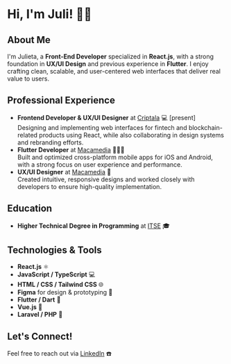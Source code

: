 # Hi, I'm Juli! 👋🏻

## About Me  
I'm Julieta, a **Front-End Developer** specialized in **React.js**, with a strong foundation in **UX/UI Design** and previous experience in **Flutter**. I enjoy crafting clean, scalable, and user-centered web interfaces that deliver real value to users.

## Professional Experience  
- **Frontend Developer & UX/UI Designer** at [Criptala](https://www.criptala.io) 💻 [present]  
  Designing and implementing web interfaces for fintech and blockchain-related products using React, while also collaborating in design systems and rebranding efforts.  
- **Flutter Developer** at [Macamedia](https://www.macamedia.com.ar/#/) 👩🏻‍💻  
  Built and optimized cross-platform mobile apps for iOS and Android, with a strong focus on user experience and performance.  
- **UX/UI Designer** at [Macamedia](https://www.macamedia.com.ar/#/) 🎨  
  Created intuitive, responsive designs and worked closely with developers to ensure high-quality implementation.

## Education  
- **Higher Technical Degree in Programming** at [ITSE](https://www.itse.gob.ar/view/i1.php) 🎓

## Technologies & Tools  
- **React.js** ⚛️  
- **JavaScript / TypeScript** 💻  
- **HTML / CSS / Tailwind CSS** 🌐  
- **Figma** for design & prototyping 🎨  
- **Flutter / Dart** 📱
- **Vue.js** 📗
- **Laravel / PHP** 🧮 

## Let's Connect!  
Feel free to reach out via [LinkedIn](https://www.linkedin.com/in/julieta-belen-perez/) ☎️  
